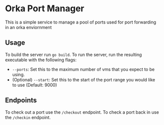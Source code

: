 # Orka Port Manager

This is a simple service to manage a pool of ports used for port forwarding in an orka enviornment

## Usage 

To build the server run `go build`.
To run the server, run the resulting executable with the following flags:
* `--ports`: Set this to the maximum number of vms that you expect to be using.
* (Optional) `--start`: Set this to the start of the port range you would like to use (Default: 9000)

## Endpoints

To check out a port use the `/checkout` endpoint.
To check a port back in use the `/checkin` endpoint. 
